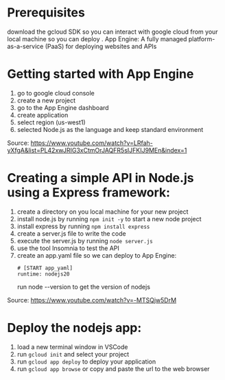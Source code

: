 # Prerequisites

download the gcloud SDK so you can interact with google cloud from your local machine so you can deploy .
App Engine: A fully managed platform-as-a-service (PaaS) for deploying websites and APIs

# Getting started with App Engine

1. go to google cloud console
2. create a new project
3. go to the App Engine dashboard
4. create application
5. select region (us-west1)
6. selected Node.js as the language and keep standard environment

Source: https://www.youtube.com/watch?v=LRfah-yXfgA&list=PL42xwJRIG3xCtmOrJAQFR5sIJFKIJ9MEn&index=1

# Creating a simple API in Node.js using a Express framework:

1. create a directory on you local machine for your new project
2. install node.js by running `npm init -y` to start a new node project
3. install express by running `npm install express`
4. create a server.js file to write the code
5. execute the server.js by running `node server.js`
6. use the tool Insomnia to test the API
7. create an app.yaml file so we can deploy to App Engine:
   ```
   # [START app_yaml]
   runtime: nodejs20
   ```
   run node --version to get the version of nodejs

Source: https://www.youtube.com/watch?v=-MTSQjw5DrM

# Deploy the nodejs app:

1. load a new terminal window in VSCode
2. run `gcloud init` and select your project
3. run `gcloud app deploy` to deploy your application
4. run `gcloud app browse` or copy and paste the url to the web browser
